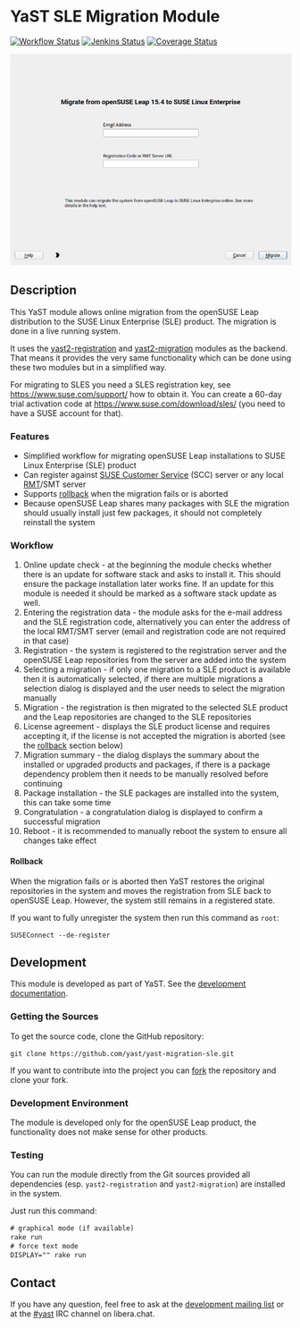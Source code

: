 # YaST SLE Migration Module

[![Workflow Status](https://github.com/yast/yast-migration-sle/workflows/CI/badge.svg?branch=master)](
https://github.com/yast/yast-migration-sle/actions?query=branch%3Amaster)
[![Jenkins Status](https://ci.opensuse.org/buildStatus/icon?job=yast-yast-migration-sle-master)](
https://ci.opensuse.org/view/Yast/job/yast-yast-migration-sle-master/)
[![Coverage Status](https://img.shields.io/coveralls/yast/yast-migration-sle.svg)](https://coveralls.io/r/yast/yast-migration-sle?branch=master)

![registration dialog](doc/registration_dialog.png)

## Description

This YaST module allows online migration from the openSUSE Leap distribution to
the SUSE Linux Enterprise (SLE) product. The migration is done in a live
running system.

It uses the [yast2-registration](https://github.com/yast/yast-registration) and
[yast2-migration](https://github.com/yast/yast-migration) modules as the backend.
That means it provides the very same functionality which can be done using these
two modules but in a simplified way.

For migrating to SLES you need a SLES registration key, see https://www.suse.com/support/
how to obtain it. You can create a 60-day trial activation code at
https://www.suse.com/download/sles/ (you need to have a SUSE account for that).

### Features

- Simplified workflow for migrating openSUSE Leap installations
  to SUSE Linux Enterprise (SLE) product
- Can register against [SUSE Customer Service](https://scc.suse.com/) (SCC)
  server or any local [RMT](https://github.com/SUSE/rmt)/SMT server
- Supports [rollback](#rollback) when the migration fails or is aborted
- Because openSUSE Leap shares many packages with SLE the migration should
  usually install just few packages, it should not completely reinstall the system

### Workflow

1. Online update check - at the beginning the module checks whether there is
   an update for software stack and asks to install it. This should ensure the
   package installation later works fine. If an update for this module is needed
   it should be marked as a software stack update as well.
2. Entering the registration data - the module asks for the e-mail address and
   the SLE registration code, alternatively you can enter the address of the local
   RMT/SMT server (email and registration code are not required in that case)
3. Registration - the system is registered to the registration server and
   the openSUSE Leap repositories from the server are added into the system
4. Selecting a migration - if only one migration to a SLE product is available
   then it is automatically selected, if there are multiple migrations a selection
   dialog is displayed and the user needs to select the migration manually
5. Migration - the registration is then migrated to the selected SLE product and the
   Leap repositories are changed to the SLE repositories
6. License agreement - displays the SLE product license and requires accepting it,
   if the license is not accepted the migration is aborted (see the [rollback](
   #rollback) section below)
7. Migration summary - the dialog displays the summary about the installed or
   upgraded products and packages, if there is a package dependency problem
   then it needs to be manually resolved before continuing
8. Package installation - the SLE packages are installed into the system, this can
   take some time
9. Congratulation - a congratulation dialog is displayed to confirm a successful
   migration
10. Reboot - it is recommended to manually reboot the system to ensure all changes
   take effect

#### Rollback

When the migration fails or is aborted then YaST restores the original
repositories in the system and moves the registration from SLE back to openSUSE
Leap. However, the system still remains in a registered state.

If you want to fully unregister the system then run this command as `root`:

```shell
SUSEConnect --de-register
```

## Development

This module is developed as part of YaST. See the
[development documentation](http://yastgithubio.readthedocs.org/en/latest/development/).

### Getting the Sources

To get the source code, clone the GitHub repository:

```shell
git clone https://github.com/yast/yast-migration-sle.git
```

If you want to contribute into the project you can
[fork](https://help.github.com/articles/fork-a-repo/) the repository and clone your fork.


### Development Environment

The module is developed only for the openSUSE Leap product, the functionality
does not make sense for other products.

### Testing

You can run the module directly from the Git sources provided all dependencies
(esp. `yast2-registration` and `yast2-migration`) are installed in the system.

Just run this command:

```shell
# graphical mode (if available)
rake run
# force text mode
DISPLAY="" rake run
```

## Contact

If you have any question, feel free to ask at the [development mailing
list](http://lists.opensuse.org/yast-devel/) or at the
[#yast](https://web.libera.chat/#yast) IRC channel on libera.chat.
